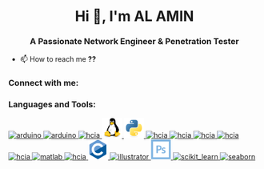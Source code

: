 <h1 align="center">Hi 👋, I'm AL AMIN</h1>
<h3 align="center">A Passionate Network Engineer & Penetration Tester</h3>

- 📫 How to reach me **??**

<h3 align="left">Connect with me:</h3>
<p align="left">
</p>

<h3 align="left">Languages and Tools:</h3>
<p align="left"> 
<a href="https://www.redhat.com/en" target="_blank" rel="noreferrer"> <img src="https://cdn.worldvectorlogo.com/logos/red-hat-1.svg" alt="arduino" width="40" height="40"/>
<a href="https://www.cisco.com/" target="_blank" rel="noreferrer"> <img src="https://cdn.worldvectorlogo.com/logos/cisco-2.svg" alt="arduino" width="40" height="40"/> <a>
<a href="https://e.huawei.com/en/talent/cert/#/careerCert target="_blank" rel="noreferrer"> <img src="https://www.csltraining.com/wp-content/uploads/2021/03/HCIA-150x150.png" alt="hcia" width="40" height="40"/> </a> 
<a href="https://www.linux.org/" target="_blank" rel="noreferrer"> <img src="https://raw.githubusercontent.com/devicons/devicon/master/icons/linux/linux-original.svg" alt="linux" width="40" height="40"/> </a>
<a href="https://www.python.org" target="_blank" rel="noreferrer"> <img src="https://raw.githubusercontent.com/devicons/devicon/master/icons/python/python-original.svg" alt="python" width="40" height="40"/> </a>
<a href="https://nmap.org target="_blank" rel="noreferrer"> <img src="https://nmap.org/images/sitelogo-2x.png" alt="hcia" width="40" height="40"/> </a>
<a href="https://www.wireshark.org/" target="_blank" rel="noreferrer"> <img src="https://cdn.worldvectorlogo.com/logos/wireshark.svg" alt="hcia" width="40" height="40"/> </a>
<a href="https://www.metasploit.com/" target="_blank" rel="noreferrer"> <img src="https://www.kali.org/tools/metasploit-framework/images/metasploit-framework-logo.svg" alt="hcia" width="40" height="40"/> </a>
<a href="https://sqlmap.org/" target="_blank" rel="noreferrer"> <img src="https://upload.wikimedia.org/wikipedia/commons/4/4f/Sqlmap_logo.png" alt="hcia" width="40" height="40"/> </a>  
<a href="https://www.zaproxy.org/" target="_blank" rel="noreferrer"> <img src="https://www.kali.org/tools/zaproxy/images/zaproxy-logo.svg" alt="hcia" width="40" height="40"/> </a>  
<a href="https://www.mathworks.com/" target="_blank" rel="noreferrer"> <img src="https://upload.wikimedia.org/wikipedia/commons/2/21/Matlab_Logo.png" alt="matlab" width="40" height="40"/> </a> 
<a href="http://www.ollydbg.de/" target="_blank" rel="noreferrer"> <img src="https://www.kali.org/tools/ollydbg/images/ollydbg-logo.svg" alt="hcia" width="40" height="40"/> </a>
<a href="https://www.cprogramming.com/" target="_blank" rel="noreferrer"> <img src="https://raw.githubusercontent.com/devicons/devicon/master/icons/c/c-original.svg" alt="c" width="40" height="40"/> </a>
<a href="https://pandas.pydata.org/" target="_blank" rel="noreferrer <imgsrc="https://raw.githubusercontent.com/devicons/devicon/2ae2a900d2f041da66e950e4d48052658d850630/icons/pandas/pandas-original.svg" alt="pandas" width="40" height="40"/> </a> 
<a href="https://www.adobe.com/in/products/illustrator.html" target="_blank" rel="noreferrer"> <img src="https://www.vectorlogo.zone/logos/adobe_illustrator/adobe_illustrator-icon.svg" alt="illustrator" width="40" height="40"/> </a> 
<a href="https://www.photoshop.com/en" target="_blank" rel="noreferrer"> <img src="https://raw.githubusercontent.com/devicons/devicon/master/icons/photoshop/photoshop-line.svg" alt="photoshop" width="40" height="40"/> </a> 
<a href="https://scikit-learn.org/" target="_blank" rel="noreferrer"> <img src="https://upload.wikimedia.org/wikipedia/commons/0/05/Scikit_learn_logo_small.svg" alt="scikit_learn" width="40" height="40"/> </a> 
<a href="https://seaborn.pydata.org/" target="_blank" rel="noreferrer"> <img src="https://seaborn.pydata.org/_images/logo-mark-lightbg.svg" alt="seaborn" width="40" height="40"/> </a> </p>
